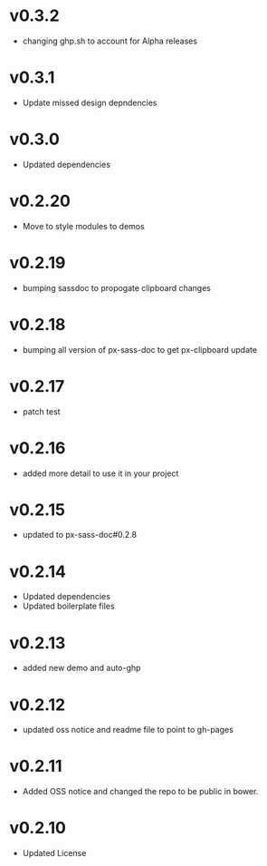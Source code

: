 v0.3.2
==================
* changing ghp.sh to account for Alpha releases

v0.3.1
==================
* Update missed design depndencies

v0.3.0
==================
* Updated dependencies

v0.2.20
==================
* Move to style modules to demos

v0.2.19
==================
* bumping sassdoc to propogate clipboard changes


v0.2.18
==================
* bumping all version of px-sass-doc to get px-clipboard update


v0.2.17
==================
* patch test

v0.2.16
==============================
* added more detail to use it in your project

v0.2.15
==============================
* updated to px-sass-doc#0.2.8

v0.2.14
==============================
* Updated dependencies
* Updated boilerplate files

v0.2.13
==============================
* added new demo and auto-ghp

v0.2.12
==============================
* updated oss notice and readme file to point to gh-pages

v0.2.11
==============================
* Added OSS notice and changed the repo to be public in bower.

v0.2.10
======================
* Updated License
